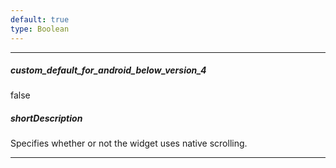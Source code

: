 ```yaml
---
default: true
type: Boolean
---
```

---
##### custom_default_for_android_below_version_4
false

##### shortDescription
Specifies whether or not the widget uses native scrolling.

---
